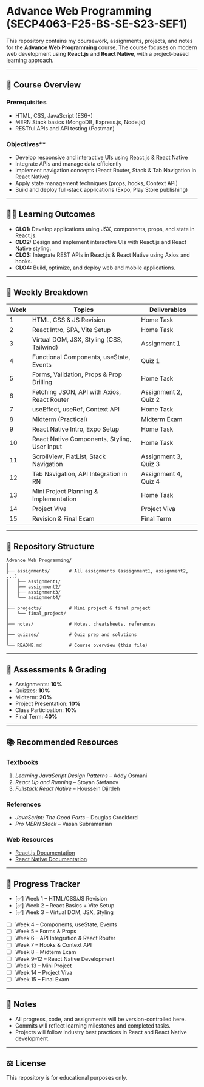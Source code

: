 # Advance Web Programming (SECP4063-F25-BS-SE-S23-SEF1)

This repository contains my coursework, assignments, projects, and notes for the **Advance Web Programming** course.
The course focuses on modern web development using **React.js** and **React Native**, with a project-based learning approach.

---

## 📖 Course Overview

### Prerequisites

- HTML, CSS, JavaScript (ES6+)
- MERN Stack basics (MongoDB, Express.js, Node.js)
- RESTful APIs and API testing (Postman)

### Objectives**

- Develop responsive and interactive UIs using React.js & React Native
- Integrate APIs and manage data efficiently
- Implement navigation concepts (React Router, Stack & Tab Navigation in React Native)
- Apply state management techniques (props, hooks, Context API)
- Build and deploy full-stack applications (Expo, Play Store publishing)

---

## 🧑‍💻 Learning Outcomes

- **CLO1:** Develop applications using JSX, components, props, and state in React.js.
- **CLO2:** Design and implement interactive UIs with React.js and React Native styling.
- **CLO3:** Integrate REST APIs in React.js & React Native using Axios and hooks.
- **CLO4:** Build, optimize, and deploy web and mobile applications.

---

## 📅 Weekly Breakdown

| Week | Topics | Deliverables |
|------|---------|--------------|
| 1 | HTML, CSS & JS Revision | Home Task |
| 2 | React Intro, SPA, Vite Setup | Home Task |
| 3 | Virtual DOM, JSX, Styling (CSS, Tailwind) | Assignment 1 |
| 4 | Functional Components, useState, Events | Quiz 1 |
| 5 | Forms, Validation, Props & Prop Drilling | Home Task |
| 6 | Fetching JSON, API with Axios, React Router | Assignment 2, Quiz 2 |
| 7 | useEffect, useRef, Context API | Home Task |
| 8 | Midterm (Practical) | Midterm Exam |
| 9 | React Native Intro, Expo Setup | Home Task |
| 10 | React Native Components, Styling, User Input | Home Task |
| 11 | ScrollView, FlatList, Stack Navigation | Assignment 3, Quiz 3 |
| 12 | Tab Navigation, API Integration in RN | Assignment 4, Quiz 4 |
| 13 | Mini Project Planning & Implementation | Home Task |
| 14 | Project Viva | Project Viva |
| 15 | Revision & Final Exam | Final Term |

---

## 📂 Repository Structure

```text
Advance Web Programming/
│
├── assignments/       # All assignments (assignment1, assignment2, ...)
│   ├── assignment1/
│   ├── assignment2/
│   ├── assignment3/
│   └── assignment4/
│
├── projects/          # Mini project & final project
│   └── final_project/
│
├── notes/             # Notes, cheatsheets, references
│
├── quizzes/           # Quiz prep and solutions
│
└── README.md          # Course overview (this file)
```

---

## 📝 Assessments & Grading

- Assignments: **10%**
- Quizzes: **10%**
- Midterm: **20%**
- Project Presentation: **10%**
- Class Participation: **10%**
- Final Term: **40%**

---

## 📚 Recommended Resources

### Textbooks

1. *Learning JavaScript Design Patterns* – Addy Osmani
2. *React Up and Running* – Stoyan Stefanov
3. *Fullstack React Native* – Houssein Djirdeh

### References

- *JavaScript: The Good Parts* – Douglas Crockford
- *Pro MERN Stack* – Vasan Subramanian

### Web Resources

- [React.js Documentation](https://react.dev/)
- [React Native Documentation](https://reactnative.dev/docs/getting-started)

---

## 🚀 Progress Tracker

- [✅] Week 1 – HTML/CSS/JS Revision
- [✅] Week 2 – React Basics + Vite Setup
- [✅] Week 3 – Virtual DOM, JSX, Styling
- [ ] Week 4 – Components, useState, Events
- [ ] Week 5 – Forms & Props
- [ ] Week 6 – API Integration & React Router
- [ ] Week 7 – Hooks & Context API
- [ ] Week 8 – Midterm Exam
- [ ] Week 9–12 – React Native Development
- [ ] Week 13 – Mini Project
- [ ] Week 14 – Project Viva
- [ ] Week 15 – Final Exam

---

## 📌 Notes

- All progress, code, and assignments will be version-controlled here.
- Commits will reflect learning milestones and completed tasks.
- Projects will follow industry best practices in React and React Native development.

---

## ⚖️ License

This repository is for educational purposes only.
